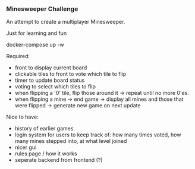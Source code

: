 ### Minesweeper Challenge ###
An attempt to create a multiplayer Minesweeper.

Just for learning and fun


docker-compose up -w


Required:
- front to display current board
- clickable tiles to front to vote which tile to flip
- timer to update board status
- voting to select which tiles to flip
- when flipping a '0' tile, flip those around it -> repeat until no more 0'es.
- when flipping a mine -> end game -> display all mines and those that were flipped -> generate new game on next update

Nice to have:
- history of earlier games
- login system for users to keep track of: how many times voted, how many mines stepped into, at what level joined
- nicer gui
- rules page / how it works
- seperate backend from frontend (?)